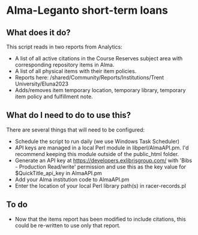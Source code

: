 # Alma-Leganto short-term loans

## What does it do?
This script reads in two reports from Analytics:
* A list of all active citations in the Course Reserves subject area with corresponding repository items in Alma.
* A list of all physical items with their item policies.
* Reports here:	/shared/Community/Reports/Institutions/Trent University/Eluna2023
* Adds/removes item temporary location, temporary library, temporary item policy and fulfillment note.

## What do I need to do to use this?
There are several things that will need to be configured:
* Schedule the script to run daily (we use Windows Task Scheduler)
* API keys are managed in a local Perl module in libperl/AlmaAPI.pm. I'd recommend keeping this module outside of the public_html folder.
* Generate an API key at https://developers.exlibrisgroup.com/ with 'Bibs - Production Read/write' permission and use this as the key value for $QuickTitle_api_key in AlmaAPI.pm
* Add your Alma institution code to AlmaAPI.pm
* Enter the location of your local Perl library path(s) in racer-records.pl

## To do
* Now that the items report has been modified to include citations, this could be re-written to use only that report.
